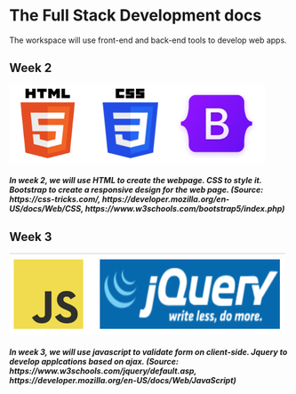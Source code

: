 # The Full Stack Development docs

The workspace will use front-end and back-end tools to develop web apps.

<h2>Week 2</h2>
<p float="left">
<img src="week2\week2.png" alt="HTML"></img>

</p>
<h5>In week 2, we will use HTML to create the webpage. CSS to style it. Bootstrap to create a responsive design for the web page. (Source: https://css-tricks.com/, https://developer.mozilla.org/en-US/docs/Web/CSS, https://www.w3schools.com/bootstrap5/index.php)</h5>

<h2>Week 3</h3>
<p float="left">
<img src="week3\img\week3.png" alt="JavaScript"></img> 
</p>
<h5>In week 3, we will use javascript to validate form on client-side. Jquery to develop applcations based on ajax. (Source: https://www.w3schools.com/jquery/default.asp, https://developer.mozilla.org/en-US/docs/Web/JavaScript) </h5>
